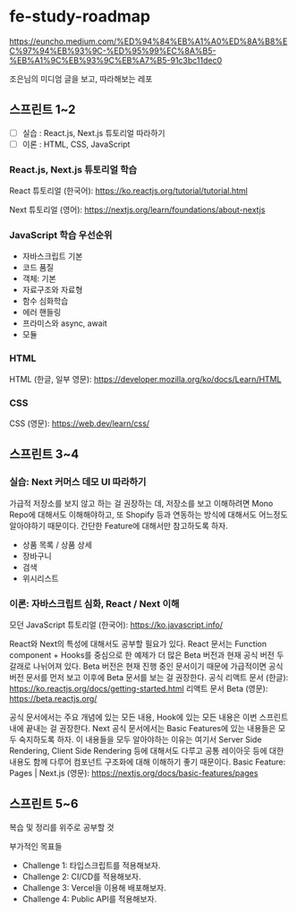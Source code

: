 # fe-study-roadmap

https://euncho.medium.com/%ED%94%84%EB%A1%A0%ED%8A%B8%EC%97%94%EB%93%9C-%ED%95%99%EC%8A%B5-%EB%A1%9C%EB%93%9C%EB%A7%B5-91c3bc11dec0

조은님의 미디엄 글을 보고, 따라해보는 레포

## 스프린트 1~2

* [ ] 실습 : React.js, Next.js 튜토리얼 따라하기 
* [ ] 이론 : HTML, CSS, JavaScript

### React.js, Next.js 튜토리얼 학습

React 튜토리얼 (한국어): https://ko.reactjs.org/tutorial/tutorial.html

Next 튜토리얼 (영어): https://nextjs.org/learn/foundations/about-nextjs


### JavaScript 학습 우선순위

* 자바스크립트 기본
* 코드 품질
* 객체: 기본
* 자료구조와 자료형
* 함수 심화학습
* 에러 핸들링
* 프라미스와 async, await
* 모듈

### HTML

HTML (한글, 일부 영문): https://developer.mozilla.org/ko/docs/Learn/HTML

### CSS

CSS (영문): https://web.dev/learn/css/

## 스프린트 3~4

### 실습: Next 커머스 데모 UI 따라하기

가급적 저장소를 보지 않고 하는 걸 권장하는 데, 저장소를 보고 이해하려면 Mono Repo에 대해서도 이해해야하고, 또 Shopify 등과 연동하는 방식에 대해서도 어느정도 알아야하기 때문이다. 간단한 Feature에 대해서만 참고하도록 하자.

* 상품 목록 / 상품 상세
* 장바구니
* 검색
* 위시리스트

### 이론: 자바스크립트 심화, React / Next 이해

모던 JavaScript 튜토리얼 (한국어): https://ko.javascript.info/

React와 Next의 특성에 대해서도 공부할 필요가 있다. React 문서는 Function component + Hooks를 중심으로 한 예제가 더 많은 Beta 버전과 현재 공식 버전 두 갈래로 나뉘어져 있다. Beta 버전은 현재 진행 중인 문서이기 때문에 가급적이면 공식 버전 문서를 먼저 보고 이후에 Beta 문서를 보는 걸 권장한다.
공식 리액트 문서 (한글): https://ko.reactjs.org/docs/getting-started.html
리액트 문서 Beta (영문): https://beta.reactjs.org/

공식 문서에서는 주요 개념에 있는 모든 내용, Hook에 있는 모든 내용은 이번 스프린트 내에 끝내는 걸 권장한다.
Next 공식 문서에서는 Basic Features에 있는 내용들은 모두 숙지하도록 하자. 이 내용들을 모두 알아야하는 이유는 여기서 Server Side Rendering, Client Side Rendering 등에 대해서도 다루고 공통 레이아웃 등에 대한 내용도 함께 다루어 컴포넌트 구조화에 대해 이해하기 좋기 때문이다.
Basic Feature: Pages | Next.js (영문): https://nextjs.org/docs/basic-features/pages

## 스프린트 5~6

복습 및 정리를 위주로 공부할 것 

부가적인 목표들

* Challenge 1: 타입스크립트를 적용해보자.
* Challenge 2: CI/CD를 적용해보자.
* Challenge 3: Vercel을 이용해 배포해보자.
* Challenge 4: Public API를 적용해보자.
